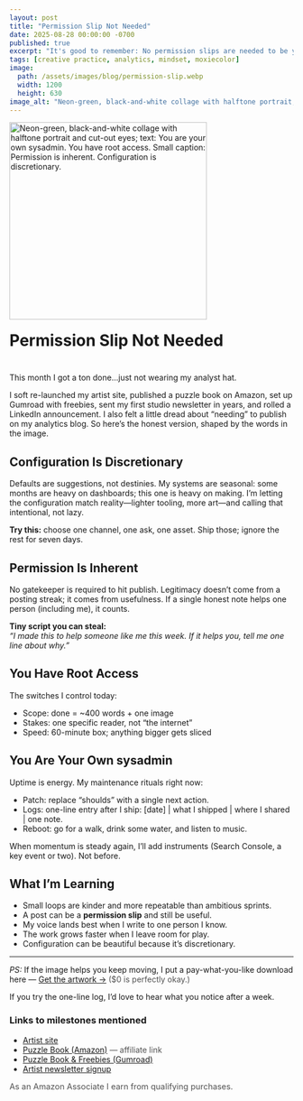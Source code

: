 ```yaml
---
layout: post
title: "Permission Slip Not Needed"
date: 2025-08-28 00:00:00 -0700
published: true
excerpt: "It's good to remember: No permission slips are needed to be you."
tags: [creative practice, analytics, mindset, moxiecolor]
image:
  path: /assets/images/blog/permission-slip.webp
  width: 1200
  height: 630
image_alt: "Neon-green, black-and-white collage with halftone portrait; text reads 'You are your own sysadmin. You have root access.'"
---
```


<div style="display: flex; align-items: flex-end; gap: 20px; margin-bottom: 40px; flex-wrap: wrap;">
  <img src="/assets/images/permission-slip.svg" 
       alt="Neon-green, black-and-white collage with halftone portrait and cut-out eyes; text: You are your own sysadmin. You have root access. Small caption: Permission is inherent. Configuration is discretionary."
       style="width: 350px; height: auto;">
  <h1 style="margin: 0; flex: 1; min-width: 200px;">Permission Slip Not Needed</h1>
</div>

This month I got a ton done...just not wearing my analyst hat.

I soft re-launched my artist site, published a puzzle book on Amazon, set up Gumroad with freebies, sent my first studio newsletter in years, and rolled a LinkedIn announcement. I also felt a little dread about “needing” to publish on my analytics blog. So here’s the honest version, shaped by the words in the image.

## Configuration Is Discretionary
Defaults are suggestions, not destinies. My systems are seasonal: some months are heavy on dashboards; this one is heavy on making. I’m letting the configuration match reality—lighter tooling, more art—and calling that intentional, not lazy.  

**Try this:** choose one channel, one ask, one asset. Ship those; ignore the rest for seven days.  

## Permission Is Inherent
No gatekeeper is required to hit publish. Legitimacy doesn’t come from a posting streak; it comes from usefulness. If a single honest note helps one person (including me), it counts.

**Tiny script you can steal:**  
_“I made this to help someone like me this week. If it helps you, tell me one line about why.”_

## You Have Root Access
The switches I control today:
 - Scope: done = ~400 words + one image
 - Stakes: one specific reader, not “the internet”
 - Speed: 60-minute box; anything bigger gets sliced

## You Are Your Own sysadmin
Uptime is energy. My maintenance rituals right now:  
 - Patch: replace “shoulds” with a single next action.
 - Logs: one-line entry after I ship: [date] | what I shipped | where I shared | one note.
 - Reboot: go for a walk, drink some water, and listen to music.

When momentum is steady again, I’ll add instruments (Search Console, a key event or two). Not before.

## What I’m Learning
- Small loops are kinder and more repeatable than ambitious sprints.
- A post can be a **permission slip** and still be useful.
- My voice lands best when I write to one person I know.
- The work grows faster when I leave room for play.
- Configuration can be beautiful because it’s discretionary.

<hr>
<p><em>PS:</em> If the image helps you keep moving, I put a pay-what-you-like download here —
  <a href="https://moxiecolor.gumroad.com/l/vlklfl?utm_source=blog&utm_medium=post&utm_campaign=permission_slip"
     target="_blank" rel="noopener">Get the artwork →</a>
  <span style="opacity:.75">($0 is perfectly okay.)</span>
</p>

<p>If you try the one-line log, I’d love to hear what you notice after a week.</p>

<h3>Links to milestones mentioned</h3>
<ul>
  <li><a href="https://moxiecolor.com/" target="_blank" rel="noopener">Artist site</a></li>
  <li><a href="https://amzn.to/3UPw77C" target="_blank" rel="noopener sponsored nofollow">Puzzle Book (Amazon)</a>
      <span style="opacity:.75">— affiliate link</span></li>
  <li><a href="https://moxiecolor.gumroad.com/?utm_source=blog&utm_medium=post&utm_campaign=permission_slip"
         target="_blank" rel="noopener">Puzzle Book &amp; Freebies (Gumroad)</a></li>
  <li><a href="https://mailchi.mp/d9fccc887890/join-hue-and-tell?utm_source=site&utm_medium=newsletter_page&utm_campaign=hue_and_tell"
         target="_blank" rel="noopener">Artist newsletter signup</a></li>
</ul>

<p style="font-size:.9rem;opacity:.75">As an Amazon Associate I earn from qualifying purchases.</p>
